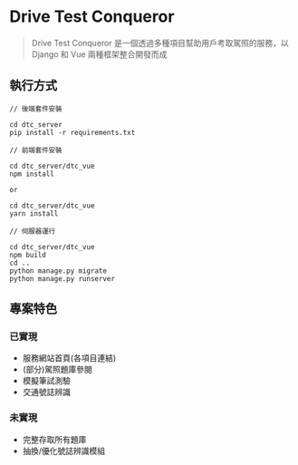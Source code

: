 # Drive Test Conqueror
> Drive Test Conqueror 是一個透過多種項目幫助用戶考取駕照的服務，以 Django 和 Vue 兩種框架整合開發而成

## 執行方式
```
// 後端套件安裝

cd dtc_server
pip install -r requirements.txt

// 前端套件安裝

cd dtc_server/dtc_vue
npm install

or

cd dtc_server/dtc_vue
yarn install

// 伺服器運行

cd dtc_server/dtc_vue
npm build
cd ..
python manage.py migrate
python manage.py runserver
```

## 專案特色

### 已實現

- 服務網站首頁(各項目連結)
- (部分)駕照題庫參閱
- 模擬筆試測驗
- 交通號誌辨識

### 未實現

- 完整存取所有題庫
- 抽換/優化號誌辨識模組
